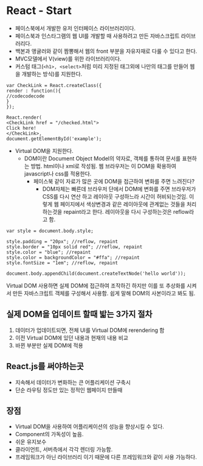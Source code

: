 # React - Start

- 페이스북에서 개발한 유저 인터페이스 라이브러리이다.
- 페이스북과 인스타그램의 웹 UI를 개발할 때 사용하려고 만든 자바스크립트 라이브러리다.
- 백본과 앵귤러와 같이 짬뽕해서 웹의 front 부분을 자유자재로 다룰 수 있다고 한다.
- MVC모델에서 V(view)를 위한 라이브러리이다.
- 커스텀 태그(`<h1>, <select>`처럼 미리 지정된 태그외에 나만의 태그를 만들어 웹을 개발하는 방식)를 지원한다.

```React
var CheckLink = React.createClass({
render : function(){
//codecodecode
}
});

React.render(
<CheckLink href = "/checked.html">
Click here!
</CheckLink>,
document.getElementById('example');
```



- Virtual DOM을 지원한다.
  - DOM이란 Document Object Model의 약자로, 객체를 통하여 문서를 표현하는 방법. html이나 xml로 작성됨. 웹 브라우저는 이 DOM을 확용하여 javascript나 css를 적용한다. 
    - 페이스북 같이 자료가 많은 곳에 DOM을 접근하여 변화를 주면 느려진다?
      - DOM자체는 빠른데 브라우저 단에서 DOM에 변화를 주면 브라우저가 CSS를 다시 연산 하고 레이아웃 구성하느라 시간이 허비되는것임. 이렇게 웹 페이지에서 색상변경과 같은 레이아웃에 관계없는 것들을 처리하는것을 repaint라고 한다. 레이아웃을 다시 구성하는것은 reflow라고 함. 

```react
var style = document.body.style;

style.padding = "20px"; //reflow, repaint
style.border = "10px solid red"; //reflow, repaint
style.color = "blue"; //repaint
style.color = backgroundColor = "#ffa"; //repaint
style.fontSize = "1em"; //reflow, repaint

document.body.appendChild(document.createTextNode('hello world'));
```



Virtual DOM 사용하면 실제 DOM에 접근하여 조작하긴 하지만 이를 또 추상화를 시켜서 만든 자바스크립트 객체를 구성해서 사용함. 쉽게 말해 DOM의 사본이라고 봐도 됨.



## 실제 DOM을 업데이트 할때 밟는 3가지 절차

1. 데이터가 업데이트되면, 전체 UI를 Virtual DOM에 rerendering 함
2. 이전 Virtual DOM에 있던 내용과 현재의 내용 비교
3. 바뀐 부분만 실제 DOM에 적용



## React.js를 써야하는곳

- 지속해서 데이터가 변화하는 큰 어플리케이션 구축시
- 단순 라우팅 정도만 있는 정적인 웹페이지 만들때



## 장점

- Virtual DOM을 사용하여 어플리케이션의 성능을 향상시킬 수 있다.
- Component의 가독성이 높음.
- 쉬운 유지보수
- 클라이언트, 서버측에서 각각 렌더링 가능함.
- 프레임워크가 아닌 라이브러리 이기 때문에 다른 프레임워크와 같이 사용 가능하다.